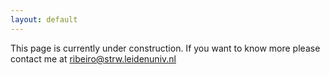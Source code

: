 ```yaml
---
layout: default
---
```


This page is currently under construction. If you want to know more please
contact me at [ribeiro@strw.leidenuniv.nl](mailto:ribeiro@strw.leidenuniv.nl)
